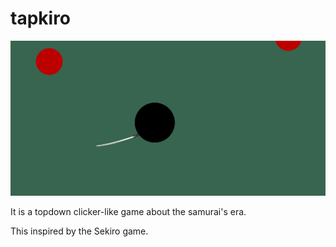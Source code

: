 # tapkiro

![alt text](https://raw.githubusercontent.com/JohnJacket/tapkiro/develop/img/tapkiro_preview.png)

It is a topdown clicker-like game about the samurai's era.

This inspired by the Sekiro game.